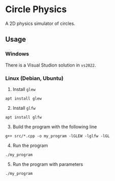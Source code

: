 # Circle Physics
A 2D physics simulator of circles.

## Usage
### Windows
There is a Visual Studion solution in `vs2022`.
### Linux (Debian, Ubuntu)
1. Install `glew`
```
apt install glew
```
2. Install `glfw`
```
apt install glfw
```
3. Build the program with the following line
```
g++ src/*.cpp -o my_program -lGLEW -lglfw -lGL
```
4. Run the program
```
./my_program
```
5. Run the program with parameters
```
./my_program
```